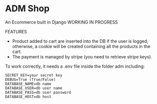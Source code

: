 # ADM Shop

An Ecommerce built in Django
WORKING IN PROGRESS

FEATURES
- Product added to cart are inserted into the DB if the user is logged; otherwise, a cookie will be created containing all the products in the cart.
- The payment is managed by stripe (you need to retrieve stripe keys).

To work correctly, it needs a .env file inside the folder adm including:
```
SECRET_KEY=your secret key
DEBUG=True (True/False)
DATABASE_NAME=db name
DATABASE_USER=db user name
DATABASE_PASS=db user password
DATABASE_HOST=db host
```

